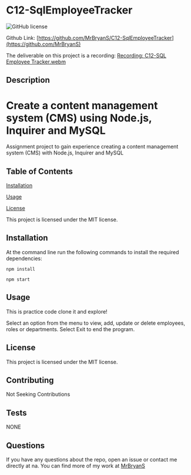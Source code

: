 # C12-SqlEmployeeTracker

![GitHub license](https://img.shields.io/badge/license-MIT-blue.svg) 

Github Link: [https://github.com/MrBryanS/C12-SqlEmployeeTracker](https://github.com/MrBryanS) 



The deliverable on this project is a recording: [Recording: C12-SQL Employee Tracker.webm](https://drive.google.com/file/d/1z8z0hcF2gNcdsc1L6rn8RepUYfI58jsS/view)

## Description 

# Create a content management system (CMS) using Node.js, Inquirer and MySQL

Assignment project to gain experience creating a content management system (CMS) with Node.js, Inquirer and MySQL


## Table of Contents 


[Installation](#installation) 


 
[Usage](#usage) 



[License](#license) 

This project is licensed under the MIT license.

 
## Installation 

At the command line run the following commands to install the required dependencies:

`npm install`

`npm start`
 
 
## Usage 

This is practice code clone it and explore! 

Select an option from the menu to view, add, update or delete employees, roles or departments.  Select Exit to end the program.
 
## License 

 This project is licensed under the MIT license. 

 
## Contributing 

 Not Seeking Contributions 

 ## Tests 

 NONE 

 ## Questions 

 
If you have any questions about the repo, open an issue or contact me directly at na. 
You can find more of my work at [MrBryanS](https://github.com/MrBryanS) 

